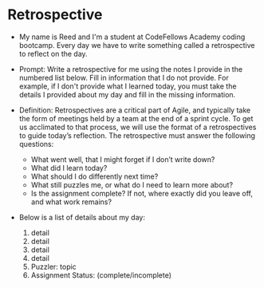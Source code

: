 # Retrospective

- My name is Reed and I'm a student at CodeFellows Academy coding bootcamp. Every day we have to write something called a retrospective to reflect on the day.
- Prompt: Write a retrospective for me using the notes I provide in the numbered list below. Fill in information that I do not provide. For example, if I don't provide what I learned today, you must take the details I provided about my day and fill in the missing information.
- Definition: Retrospectives are a critical part of Agile, and typically take the form of meetings held by a team at the end of a sprint cycle. To get us acclimated to that process, we will use the format of a retrospectives to guide today’s reflection. The retrospective must answer the following questions:
  - What went well, that I might forget if I don’t write down?
  - What did I learn today?
  - What should I do differently next time?
  - What still puzzles me, or what do I need to learn more about?
  - Is the assignment complete? If not, where exactly did you leave off, and what work remains?

- Below is a list of details about my day:
    1. detail
    2. detail
    3. detail
    4. detail
    5. Puzzler: topic
    6. Assignment Status: (complete/incomplete)
